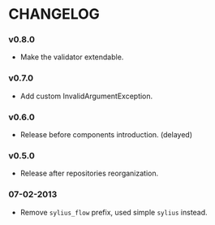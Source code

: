 CHANGELOG
=========

### v0.8.0

* Make the validator extendable.

### v0.7.0

* Add custom InvalidArgumentException.

### v0.6.0

* Release before components introduction. (delayed)

### v0.5.0

* Release after repositories reorganization.

### 07-02-2013

* Remove ``sylius_flow`` prefix, used simple ``sylius`` instead.
